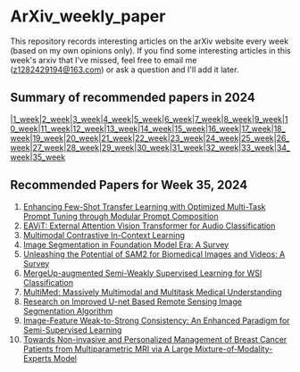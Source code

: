# ArXiv_weekly_paper
This repository records interesting articles on the arXiv website every week (based on my own opinions only).
If you find some interesting articles in this week's arxiv that I've missed, feel free to email me (z1282429194@163.com) or ask a question and I'll add it later.

## Summary of recommended papers in 2024
<!-- | | | | |
|--------|--------|--------|--------| -->
|[1_week](https://github.com/Fatflower/ArXiv_weekly_paper/blob/main/2024/1_week.md)|[2_week](https://github.com/Fatflower/ArXiv_weekly_paper/blob/main/2024/2_week.md)|[3_week](https://github.com/Fatflower/ArXiv_weekly_paper/blob/main/2024/3_week.md)|[4_week](https://github.com/Fatflower/ArXiv_weekly_paper/blob/main/2024/4_week.md)|[5_week](https://github.com/Fatflower/ArXiv_weekly_paper/blob/main/2024/5_week.md)|[6_week](https://github.com/Fatflower/ArXiv_weekly_paper/blob/main/2024/6_week.md)|[7_week](https://github.com/Fatflower/ArXiv_weekly_paper/blob/main/2024/7_week.md)|[8_week](https://github.com/Fatflower/ArXiv_weekly_paper/blob/main/2024/8_week.md)|[9_week](https://github.com/Fatflower/ArXiv_weekly_paper/blob/main/2024/9_week.md)|[10_week](https://github.com/Fatflower/ArXiv_weekly_paper/blob/main/2024/10_week.md)|[11_week](https://github.com/Fatflower/ArXiv_weekly_paper/blob/main/2024/11_week.md)|[12_week](https://github.com/Fatflower/ArXiv_weekly_paper/blob/main/2024/12_week.md)|[13_week](https://github.com/Fatflower/ArXiv_weekly_paper/blob/main/2024/13_week.md)|[14_week](https://github.com/Fatflower/ArXiv_weekly_paper/blob/main/2024/14_week.md)|[15_week](https://github.com/Fatflower/ArXiv_weekly_paper/blob/main/2024/15_week.md)|[16_week](https://github.com/Fatflower/ArXiv_weekly_paper/blob/main/2024/16_week.md)|[17_week](https://github.com/Fatflower/ArXiv_weekly_paper/blob/main/2024/17_week.md)|[18_week](https://github.com/Fatflower/ArXiv_weekly_paper/blob/main/2024/18_week.md)|[19_week](https://github.com/Fatflower/ArXiv_weekly_paper/blob/main/2024/19_week.md)|[20_week](https://github.com/Fatflower/ArXiv_weekly_paper/blob/main/2024/20_week.md)|[21_week](https://github.com/Fatflower/ArXiv_weekly_paper/blob/main/2024/21_week.md)|[22_week](https://github.com/Fatflower/ArXiv_weekly_paper/blob/main/2024/22_week.md)|[23_week](https://github.com/Fatflower/ArXiv_weekly_paper/blob/main/2024/23_week.md)|[24_week](https://github.com/Fatflower/ArXiv_weekly_paper/blob/main/2024/24_week.md)|[25_week](https://github.com/Fatflower/ArXiv_weekly_paper/blob/main/2024/25_week.md)|[26_week](https://github.com/Fatflower/ArXiv_weekly_paper/blob/main/2024/26_week.md)|[27_week](https://github.com/Fatflower/ArXiv_weekly_paper/blob/main/2024/27_week.md)|[28_week](https://github.com/Fatflower/ArXiv_weekly_paper/blob/main/2024/28_week.md)|[29_week](https://github.com/Fatflower/ArXiv_weekly_paper/blob/main/2024/29_week.md)|[30_week](https://github.com/Fatflower/ArXiv_weekly_paper/blob/main/2024/30_week.md)|[31_week](https://github.com/Fatflower/ArXiv_weekly_paper/blob/main/2024/31_week.md)|[32_week](https://github.com/Fatflower/ArXiv_weekly_paper/blob/main/2024/32_week.md)|[33_week](https://github.com/Fatflower/ArXiv_weekly_paper/blob/main/2024/33_week.md)|[34_week](https://github.com/Fatflower/ArXiv_weekly_paper/blob/main/2024/34_week.md)|[35_week](https://github.com/Fatflower/ArXiv_weekly_paper/blob/main/2024/35_week.md)



<!-- | | | | | -->

## Recommended Papers for Week 35, 2024
1. [Enhancing Few-Shot Transfer Learning with Optimized Multi-Task Prompt Tuning through Modular Prompt Composition](https://arxiv.org/abs/2408.13227)
2. [EAViT: External Attention Vision Transformer for Audio Classification](https://arxiv.org/abs/2408.13201)
3. [Multimodal Contrastive In-Context Learning](https://arxiv.org/abs/2408.12959)
4. [Image Segmentation in Foundation Model Era: A Survey](https://arxiv.org/abs/2408.12957)
5. [Unleashing the Potential of SAM2 for Biomedical Images and Videos: A Survey](https://arxiv.org/abs/2408.12889)
6. [MergeUp-augmented Semi-Weakly Supervised Learning for WSI Classification](https://arxiv.org/abs/2408.12825)
7. [MultiMed: Massively Multimodal and Multitask Medical Understanding](https://arxiv.org/abs/2408.12682)
8. [Research on Improved U-net Based Remote Sensing Image Segmentation Algorithm](https://arxiv.org/abs/2408.12672)
9. [Image-Feature Weak-to-Strong Consistency: An Enhanced Paradigm for Semi-Supervised Learning](https://arxiv.org/abs/2408.12614)
10. [Towards Non-invasive and Personalized Management of Breast Cancer Patients from Multiparametric MRI via A Large Mixture-of-Modality-Experts Model](https://arxiv.org/abs/2408.12606)